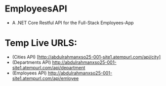 # EmployeesAPI
* A .NET Core Restful API for the Full-Stack Employees-App
# Temp Live URLS:
* (Cities API) [http://abdulrahmanxso25-001-site1.atempurl.com/api/city]
* (Departments API) http://abdulrahmanxso25-001-site1.atempurl.com/api/department
* (Employees API) http://abdulrahmanxso25-001-site1.atempurl.com/api/emloyee
